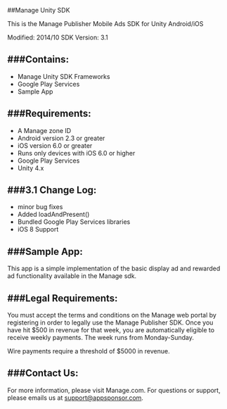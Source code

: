 ##Manage Unity SDK


This is the Manage Publisher Mobile Ads SDK for Unity Android/iOS

Modified: 2014/10
SDK Version: 3.1

###Contains:
----------------------------------
* Manage Unity SDK Frameworks
* Google Play Services
* Sample App

###Requirements:
----------------------------------
* A Manage zone ID
* Android version 2.3 or greater
* iOS version 6.0 or greater
* Runs only devices with iOS 6.0 or higher
* Google Play Services
* Unity 4.x

###3.1 Change Log:
----------------------------------
* minor bug fixes
* Added loadAndPresent()
* Bundled Google Play Services libraries
* iOS 8 Support

###Sample App:
----------------------------------
This app is a simple implementation of the basic display ad and rewarded ad functionality available in the
Manage sdk.


###Legal Requirements:
----------------------------------
You must accept the terms and conditions on the Manage web portal by registering in order to legally use the
Manage Publisher SDK.  Once you have hit $500 in revenue for that week, you are automatically eligible to
receive weekly payments. The week runs from Monday-Sunday.

Wire payments require a threshold of $5000 in revenue.

###Contact Us: 
----------------------------------
For more information, please visit Manage.com.  For questions or support, please emails us at
[support@appsponsor.com](mailto:support@appsponsor.com).